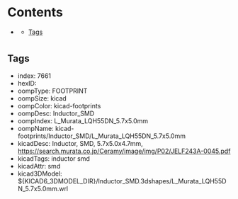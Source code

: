 



Contents
========

* [](#)
	* [Tags](#tags)

# 

## Tags

- index: 7661
- hexID: 
- oompType: FOOTPRINT
- oompSize: kicad
- oompColor: kicad-footprints
- oompDesc: Inductor_SMD
- oompIndex: L_Murata_LQH55DN_5.7x5.0mm
- oompName: kicad-footprints/Inductor_SMD/L_Murata_LQH55DN_5.7x5.0mm
- kicadDesc: Inductor, SMD, 5.7x5.0x4.7mm, https://search.murata.co.jp/Ceramy/image/img/P02/JELF243A-0045.pdf
- kicadTags: inductor smd
- kicadAttr: smd
- kicad3DModel: ${KICAD6_3DMODEL_DIR}/Inductor_SMD.3dshapes/L_Murata_LQH55DN_5.7x5.0mm.wrl
